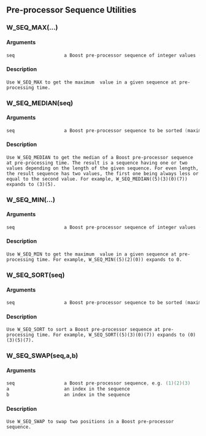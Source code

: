 ## Pre-processor Sequence Utilities
    
### W_SEQ_MAX(...)
#### Arguments
```C
seq                  a Boost pre-processor sequence of integer values (up to six values) between 0...255
```
#### Description
    Use W_SEQ_MAX to get the maximum  value in a given sequence at pre-processing time.
    
### W_SEQ_MEDIAN(seq)
#### Arguments
```C
seq                  a Boost pre-processor sequence to be sorted (maximum sequence length is six).
```
#### Description
    Use W_SEQ_MEDIAN to get the median of a Boost pre-processor sequence at pre-processing time. The result is a sequence having one or two values depending on the length of the given sequence. For even length, the result sequence has two values, the first one being always less or equal to the second value. For example, W_SEQ_MEDIAN((5)(3)(0)(7)) expands to (3)(5).
    
### W_SEQ_MIN(...)
#### Arguments
```C
seq                  a Boost pre-processor sequence of integer values (up to six values) between 0...255
```
#### Description
    Use W_SEQ_MIN to get the maximum  value in a given sequence at pre-processing time. For example, W_SEQ_MIN((5)(2)(0)) expands to 0.
    
### W_SEQ_SORT(seq)
#### Arguments
```C
seq                  a Boost pre-processor sequence to be sorted (maximum sequence length is six).
```
#### Description
    Use W_SEQ_SORT to sort a Boost pre-processor sequence at pre-processing time. For example, W_SEQ_SORT((5)(3)(0)(7)) expands to (0)(3)(5)(7).
    
### W_SEQ_SWAP(seq,a,b)
#### Arguments
```C
seq                  a Boost pre-processor sequence, e.g. (1)(2)(3)
a                    an index in the sequence
b                    an index in the sequence
```
#### Description
    Use W_SEQ_SWAP to swap two positions in a Boost pre-processor sequence.
